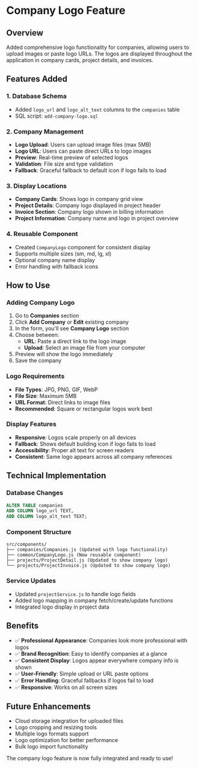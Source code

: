 # Company Logo Feature

## Overview
Added comprehensive logo functionality for companies, allowing users to upload images or paste logo URLs. The logos are displayed throughout the application in company cards, project details, and invoices.

## Features Added

### 1. Database Schema
- Added `logo_url` and `logo_alt_text` columns to the `companies` table
- SQL script: `add-company-logo.sql`

### 2. Company Management
- **Logo Upload**: Users can upload image files (max 5MB)
- **Logo URL**: Users can paste direct URLs to logo images
- **Preview**: Real-time preview of selected logos
- **Validation**: File size and type validation
- **Fallback**: Graceful fallback to default icon if logo fails to load

### 3. Display Locations
- **Company Cards**: Shows logo in company grid view
- **Project Details**: Company logo displayed in project header
- **Invoice Section**: Company logo shown in billing information
- **Project Information**: Company name and logo in project overview

### 4. Reusable Component
- Created `CompanyLogo` component for consistent display
- Supports multiple sizes (sm, md, lg, xl)
- Optional company name display
- Error handling with fallback icons

## How to Use

### Adding Company Logo
1. Go to **Companies** section
2. Click **Add Company** or **Edit** existing company
3. In the form, you'll see **Company Logo** section
4. Choose between:
   - **URL**: Paste a direct link to the logo image
   - **Upload**: Select an image file from your computer
5. Preview will show the logo immediately
6. Save the company

### Logo Requirements
- **File Types**: JPG, PNG, GIF, WebP
- **File Size**: Maximum 5MB
- **URL Format**: Direct links to image files
- **Recommended**: Square or rectangular logos work best

### Display Features
- **Responsive**: Logos scale properly on all devices
- **Fallback**: Shows default building icon if logo fails to load
- **Accessibility**: Proper alt text for screen readers
- **Consistent**: Same logo appears across all company references

## Technical Implementation

### Database Changes
```sql
ALTER TABLE companies 
ADD COLUMN logo_url TEXT,
ADD COLUMN logo_alt_text TEXT;
```

### Component Structure
```
src/components/
├── companies/Companies.js (Updated with logo functionality)
├── common/CompanyLogo.js (New reusable component)
├── projects/ProjectDetail.js (Updated to show company logo)
└── projects/ProjectInvoice.js (Updated to show company logo)
```

### Service Updates
- Updated `projectService.js` to handle logo fields
- Added logo mapping in company fetch/create/update functions
- Integrated logo display in project data

## Benefits
- ✅ **Professional Appearance**: Companies look more professional with logos
- ✅ **Brand Recognition**: Easy to identify companies at a glance
- ✅ **Consistent Display**: Logos appear everywhere company info is shown
- ✅ **User-Friendly**: Simple upload or URL paste options
- ✅ **Error Handling**: Graceful fallbacks if logos fail to load
- ✅ **Responsive**: Works on all screen sizes

## Future Enhancements
- Cloud storage integration for uploaded files
- Logo cropping and resizing tools
- Multiple logo formats support
- Logo optimization for better performance
- Bulk logo import functionality

The company logo feature is now fully integrated and ready to use! 